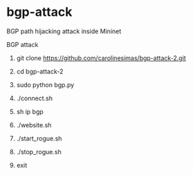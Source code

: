 ﻿# bgp-attack
BGP path hijacking attack inside Mininet

BGP attack

1) git clone https://github.com/carolinesimas/bgp-attack-2.git

2) cd bgp-attack-2

3) sudo python bgp.py

4) ./connect.sh

5) sh ip bgp

6) ./website.sh

7) ./start_rogue.sh

8) ./stop_rogue.sh

9) exit
